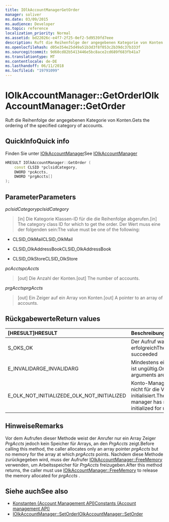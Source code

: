 ```yaml
---
title: IOlkAccountManagerGetOrder
manager: soliver
ms.date: 03/09/2015
ms.audience: Developer
ms.topic: reference
localization_priority: Normal
ms.assetid: bd22026c-e4f7-2f25-0ef2-5d9539fd7eee
description: Ruft die Reihenfolge der angegebenen Kategorie von Konten.
ms.openlocfilehash: d05e354e25d49a51b3d3f8f053c2b39dc37b333f
ms.sourcegitcommit: 9d60cd82b5413446e5bc8ace2cd689f683fb41a7
ms.translationtype: MT
ms.contentlocale: de-DE
ms.lasthandoff: 06/11/2018
ms.locfileid: "19791099"
---
```

# <a name="iolkaccountmanagergetorder"></a><span data-ttu-id="99931-103">IOlkAccountManager::GetOrder</span><span class="sxs-lookup"><span data-stu-id="99931-103">IOlkAccountManager::GetOrder</span></span>

<span data-ttu-id="99931-104">Ruft die Reihenfolge der angegebenen Kategorie von Konten.</span><span class="sxs-lookup"><span data-stu-id="99931-104">Gets the ordering of the specified category of accounts.</span></span>
  
## <a name="quick-info"></a><span data-ttu-id="99931-105">QuickInfo</span><span class="sxs-lookup"><span data-stu-id="99931-105">Quick info</span></span>

<span data-ttu-id="99931-106">Finden Sie unter [IOlkAccountManager](iolkaccountmanager.md)</span><span class="sxs-lookup"><span data-stu-id="99931-106">See [IOlkAccountManager](iolkaccountmanager.md)</span></span>
  
```cpp
HRESULT IOlkAccountManager::GetOrder (  
    const CLSID *pclsidCategory, 
    DWORD *pcAccts, 
    DWORD *prgAccts[] 
); 
```

## <a name="parameters"></a><span data-ttu-id="99931-107">Parameter</span><span class="sxs-lookup"><span data-stu-id="99931-107">Parameters</span></span>

<span data-ttu-id="99931-108">_pclsidCategory_</span><span class="sxs-lookup"><span data-stu-id="99931-108">_pclsidCategory_</span></span>
  
> <span data-ttu-id="99931-109">[in] Die Kategorie Klassen-ID für die die Reihenfolge abgerufen.</span><span class="sxs-lookup"><span data-stu-id="99931-109">[in] The category class ID for which to get the order.</span></span> <span data-ttu-id="99931-110">Der Wert muss eine der folgenden sein:</span><span class="sxs-lookup"><span data-stu-id="99931-110">The value must be one of the following:</span></span>
    
   - <span data-ttu-id="99931-111">CLSID_OlkMail</span><span class="sxs-lookup"><span data-stu-id="99931-111">CLSID_OlkMail</span></span>
    
   - <span data-ttu-id="99931-112">CLSID_OlkAddressBook</span><span class="sxs-lookup"><span data-stu-id="99931-112">CLSID_OlkAddressBook</span></span>
    
   - <span data-ttu-id="99931-113">CLSID_OlkStore</span><span class="sxs-lookup"><span data-stu-id="99931-113">CLSID_OlkStore</span></span>
    
<span data-ttu-id="99931-114">_pcAccts_</span><span class="sxs-lookup"><span data-stu-id="99931-114">_pcAccts_</span></span>
  
>  <span data-ttu-id="99931-115">[out] Die Anzahl der Konten.</span><span class="sxs-lookup"><span data-stu-id="99931-115">[out] The number of accounts.</span></span> 
    
<span data-ttu-id="99931-116">_prgAccts_</span><span class="sxs-lookup"><span data-stu-id="99931-116">_prgAccts_</span></span>
  
> <span data-ttu-id="99931-117">[out] Ein Zeiger auf ein Array von Konten.</span><span class="sxs-lookup"><span data-stu-id="99931-117">[out] A pointer to an array of accounts.</span></span>
    
## <a name="return-values"></a><span data-ttu-id="99931-118">Rückgabewerte</span><span class="sxs-lookup"><span data-stu-id="99931-118">Return values</span></span>

|<span data-ttu-id="99931-119">**[HRESULT]**</span><span class="sxs-lookup"><span data-stu-id="99931-119">**HRESULT**</span></span>|<span data-ttu-id="99931-120">**Beschreibung**</span><span class="sxs-lookup"><span data-stu-id="99931-120">**Description**</span></span>|
|:-----|:-----|
|<span data-ttu-id="99931-121">S_OK</span><span class="sxs-lookup"><span data-stu-id="99931-121">S_OK</span></span>  <br/> |<span data-ttu-id="99931-122">Der Aufruf war erfolgreich</span><span class="sxs-lookup"><span data-stu-id="99931-122">The call succeeded</span></span>  <br/> |
|<span data-ttu-id="99931-123">E_INVALIDARG</span><span class="sxs-lookup"><span data-stu-id="99931-123">E_INVALIDARG</span></span>  <br/> |<span data-ttu-id="99931-124">Mindestens ein Argument ist ungültig.</span><span class="sxs-lookup"><span data-stu-id="99931-124">One or more arguments are invalid.</span></span>  <br/> |
|<span data-ttu-id="99931-125">E_OLK_NOT_INITIALIZED</span><span class="sxs-lookup"><span data-stu-id="99931-125">E_OLK_NOT_INITIALIZED</span></span>  <br/> |<span data-ttu-id="99931-126">Konto-Manager wurde nicht für die Verwendung initialisiert.</span><span class="sxs-lookup"><span data-stu-id="99931-126">The account manager has not been initialized for use.</span></span>  <br/> |
   
## <a name="remarks"></a><span data-ttu-id="99931-127">Hinweise</span><span class="sxs-lookup"><span data-stu-id="99931-127">Remarks</span></span>

<span data-ttu-id="99931-128">Vor dem Aufrufen dieser Methode weist der Anrufer nur ein Array Zeiger *PrgAccts* jedoch kein Speicher für Arrays, an den *PrgAccts* zeigt.</span><span class="sxs-lookup"><span data-stu-id="99931-128">Before calling this method, the caller allocates only an array pointer  *prgAccts*  but no memory for the array at which  *prgAccts*  points.</span></span> <span data-ttu-id="99931-129">Nachdem diese Methode zurückgegeben wird, muss der Aufrufer [IOlkAccountManager::FreeMemory](iolkaccountmanager-freememory.md) verwenden, um Arbeitsspeicher für *PrgAccts* freizugeben.</span><span class="sxs-lookup"><span data-stu-id="99931-129">After this method returns, the caller must use [IOlkAccountManager::FreeMemory](iolkaccountmanager-freememory.md) to release the memory allocated for  *prgAccts*  .</span></span> 
  
## <a name="see-also"></a><span data-ttu-id="99931-130">Siehe auch</span><span class="sxs-lookup"><span data-stu-id="99931-130">See also</span></span>

- [<span data-ttu-id="99931-131">Konstanten (Account Management API)</span><span class="sxs-lookup"><span data-stu-id="99931-131">Constants (Account management API)</span></span>](constants-account-management-api.md)  
- [<span data-ttu-id="99931-132">IOlkAccountManager::SetOrder</span><span class="sxs-lookup"><span data-stu-id="99931-132">IOlkAccountManager::SetOrder</span></span>](iolkaccountmanager-setorder.md)

